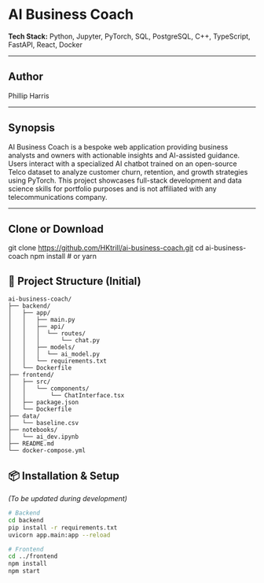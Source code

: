 # AI Business Coach

**Tech Stack:** Python, Jupyter, PyTorch, SQL, PostgreSQL, C++, TypeScript, FastAPI, React, Docker

---

## Author
Phillip Harris

---

## Synopsis
AI Business Coach is a bespoke web application providing business analysts and owners with actionable insights and AI-assisted guidance. Users interact with a specialized AI chatbot trained on an open-source Telco dataset to analyze customer churn, retention, and growth strategies using PyTorch. This project showcases full-stack development and data science skills for portfolio purposes and is not affiliated with any telecommunications company.

---

## Clone or Download
git clone https://github.com/HKtrill/ai-business-coach.git
cd ai-business-coach
npm install      # or yarn

## 📁 Project Structure (Initial)

```plaintext
ai-business-coach/
├── backend/
│   ├── app/
│   │   ├── main.py
│   │   ├── api/
│   │   │  └── routes/
│   │   │      └── chat.py
│   │   ├── models/
│   │   │  └── ai_model.py
│   │   └── requirements.txt
│   └── Dockerfile
├── frontend/
│   ├── src/
│   │   └── components/
│   │       └── ChatInterface.tsx
│   ├── package.json
│   └── Dockerfile
├── data/
│   └── baseline.csv
├── notebooks/
│   └── ai_dev.ipynb
├── README.md
└── docker-compose.yml
```
## 📦 Installation & Setup

*(To be updated during development)*

```bash
# Backend
cd backend
pip install -r requirements.txt
uvicorn app.main:app --reload

# Frontend
cd ../frontend
npm install
npm start
```
